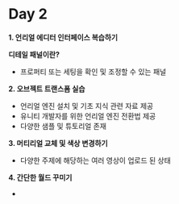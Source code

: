 
# Day 2
**1. 언리얼 에디터 인터페이스 복습하기**

**디테일 패널이란?**
- 프로퍼티 또는 세팅을 확인 및 조정할 수 있는 패널

**2. 오브젝트 트랜스폼 실습**   

- 언리얼 엔진 설치 및 기초 지식 관련 자료 제공
- 유니티 개발자를 위한 언리얼 엔진 전환법 제공
- 다양한 샘플 및 튜토리얼 존재

**3. 머티리얼 교체 및 색상 변경하기**

- 다양한 주제에 해당하는 여러 영상이 업로드 된 상태

**4. 간단한 월드 꾸미기**

- 
